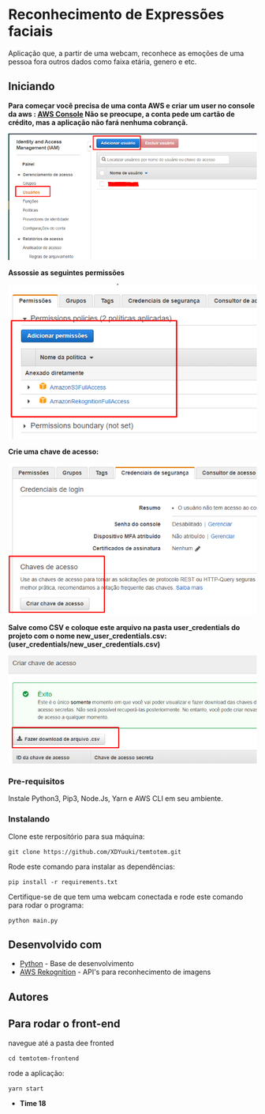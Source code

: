 # Reconhecimento de Expressões faciais

Aplicação que, a partir de uma webcam, reconhece as emoções de uma pessoa fora outros dados como faixa etária, genero e etc.

## Iniciando

**Para começar você precisa de uma conta AWS e criar um user no console da aws : [AWS Console](https://console.aws.amazon.com/)
Não se preocupe, a conta pede um cartão de crédito, mas a aplicação não fará nenhuma cobrançã.**

![](rekonigtion_server/readme_assets/create_user.png)

**Assossie as seguintes permissões**

![](rekonigtion_server/readme_assets/permissions.png)

**Crie uma chave de acesso:**

![](rekonigtion_server/readme_assets/access_key.png)

**Salve como CSV e coloque este arquivo na pasta user_credentials do projeto com o nome new_user_credentials.csv: (user_credentials/new_user_credentials.csv)**


![](rekonigtion_server/readme_assets/access_key_csv.png)

### Pre-requisitos

Instale Python3, Pip3, Node.Js, Yarn e AWS CLI em seu ambiente.

### Instalando

Clone este rerpositório para sua máquina:
```
git clone https://github.com/XDYuuki/temtotem.git
```

Rode este comando para instalar as dependências: 

```
pip install -r requirements.txt
```

Certifique-se de que tem uma webcam conectada e rode este comando para rodar o programa:

```
python main.py
```

## Desenvolvido com

* [Python](https://www.python.org/) - Base de desenvolvimento
* [AWS Rekognition](https://docs.aws.amazon.com/rekognition/latest/dg/getting-started.html) - API's para reconhecimento de imagens

## Autores


## Para rodar o front-end

navegue até a pasta dee fronted

```
cd temtotem-frontend
```

rode a aplicação:

```
yarn start
```

* **Time 18**
